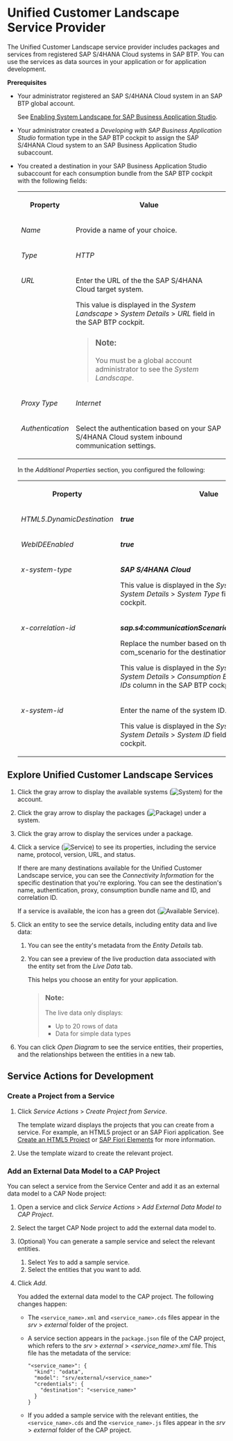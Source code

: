<!-- loio830adebf4ab3470c9c3278188ceef8a1 -->

# Unified Customer Landscape Service Provider

The Unified Customer Landscape service provider includes packages and services from registered SAP S/4HANA Cloud systems in SAP BTP. You can use the services as data sources in your application or for application development.

**Prerequisites**

-   Your administrator registered an SAP S/4HANA Cloud system in an SAP BTP global account.

    See [Enabling System Landscape for SAP Business Application Studio](https://help.sap.com/docs/BTP/65de2977205c403bbc107264b8eccf4b/272ca23a7ebf4532922b226dc0310c45.html).

-   Your administrator created a *Developing with SAP Business Application Studio* formation type in the SAP BTP cockpit to assign the SAP S/4HANA Cloud system to an SAP Business Application Studio subaccount.
-   You created a destination in your SAP Business Application Studio subaccount for each consumption bundle from the SAP BTP cockpit with the following fields:


    <table>
    <tr>
    <th valign="top">

    Property


    
    </th>
    <th valign="top">

    Value


    
    </th>
    </tr>
    <tr>
    <td valign="top">

    *Name*


    
    </td>
    <td valign="top">

    Provide a name of your choice.


    
    </td>
    </tr>
    <tr>
    <td valign="top">

    *Type*


    
    </td>
    <td valign="top">

    *HTTP*


    
    </td>
    </tr>
    <tr>
    <td valign="top">

    *URL*


    
    </td>
    <td valign="top">

    Enter the URL of the the SAP S/4HANA Cloud target system.

    This value is displayed in the *System Landscape* \> *System Details* \> *URL* field in the SAP BTP cockpit.

    > ### Note:  
    > You must be a global account administrator to see the *System Landscape*.


    
    </td>
    </tr>
    <tr>
    <td valign="top">

    *Proxy Type*


    
    </td>
    <td valign="top">

    *Internet*


    
    </td>
    </tr>
    <tr>
    <td valign="top">

    *Authentication*


    
    </td>
    <td valign="top">

    Select the authentication based on your SAP S/4HANA Cloud system inbound communication settings.


    
    </td>
    </tr>
    </table>
    
    In the *Additional Properties* section, you configured the following:


    <table>
    <tr>
    <th valign="top">

    Property


    
    </th>
    <th valign="top">

    Value


    
    </th>
    </tr>
    <tr>
    <td valign="top">

    *HTML5.DynamicDestination*


    
    </td>
    <td valign="top">

    ***true***


    
    </td>
    </tr>
    <tr>
    <td valign="top">

    *WebIDEEnabled*


    
    </td>
    <td valign="top">

    ***true***


    
    </td>
    </tr>
    <tr>
    <td valign="top">

    *x-system-type*


    
    </td>
    <td valign="top">

    ***SAP S/4HANA Cloud***

    This value is displayed in the *System Landscape* \> *System Details* \> *System Type* field in the SAP BTP cockpit.


    
    </td>
    </tr>
    <tr>
    <td valign="top">

    *x-correlation-id*


    
    </td>
    <td valign="top">

    ***sap.s4:communicationScenario:SAP\_COM\_<XXXX\>***

    Replace the number based on the relevant com\_scenario for the destination.

    This value is displayed in the *System Landscape* \> *System Details* \> *Consumption Bundles* \> *Correlation IDs* column in the SAP BTP cockpit.


    
    </td>
    </tr>
    <tr>
    <td valign="top">

    *x-system-id*


    
    </td>
    <td valign="top">

    Enter the name of the system ID.

    This value is displayed in the *System Landscape* \> *System Details* \> *System ID* field in the SAP BTP cockpit.


    
    </td>
    </tr>
    </table>
    



<a name="loio830adebf4ab3470c9c3278188ceef8a1__section_fpr_sx3_qqb"/>

## Explore Unified Customer Landscape Services

1.  Click the gray arrow to display the available systems \(![System](images/SC_API_Hub_product_icon_a999bc7.png)\) for the account.
2.  Click the gray arrow to display the packages \(![Package](images/SC_system_icon_5178796.png)\) under a system.
3.  Click the gray arrow to display the services under a package.
4.  Click a service \(![Service](images/SC-_service_icon_fc5c112.png)\) to see its properties, including the service name, protocol, version, URL, and status.

    If there are many destinations available for the Unified Customer Landscape service, you can see the *Connectivity Information* for the specific destination that you're exploring. You can see the destination's name, authentication, proxy, consumption bundle name and ID, and correlation ID.

    If a service is available, the icon has a green dot \(![Available Service](images/green_dot-_system_available_ac1aa72.jpg)\).

5.  Click an entity to see the service details, including entity data and live data:
    1.  You can see the entity's metadata from the *Entity Details* tab.
    2.  You can see a preview of the live production data associated with the entity set from the *Live Data* tab.

        This helps you choose an entity for your application.

        > ### Note:  
        > The live data only displays:
        > 
        > -   Up to 20 rows of data
        > -   Data for simple data types


6.  You can click *Open Diagram* to see the service entities, their properties, and the relationships between the entities in a new tab.



<a name="loio830adebf4ab3470c9c3278188ceef8a1__section_dtd_wx3_qqb"/>

## Service Actions for Development



### Create a Project from a Service

1.  Click *Service Actions* \> *Create Project from Service*.

    The template wizard displays the projects that you can create from a service. For example, an HTML5 project or an SAP Fiori application. See [Create an HTML5 Project](https://help.sap.com/viewer/0e2ec06ee34742fd9054fabe09c12d35/Cloud/en-US/e46be902c7b54f9baaab1870ca553303.html) or [SAP Fiori Elements](https://help.sap.com/viewer/17d50220bcd848aa854c9c182d65b699/Latest/en-US/1488469a315c442fa116ab4449d4ad27.html) for more information.

2.  Use the template wizard to create the relevant project.



### Add an External Data Model to a CAP Project

You can select a service from the Service Center and add it as an external data model to a CAP Node project:

1.  Open a service and click *Service Actions* \> *Add External Data Model to CAP Project*.
2.  Select the target CAP Node project to add the external data model to.
3.  \(Optional\) You can generate a sample service and select the relevant entities.
    1.  Select *Yes* to add a sample service.
    2.  Select the entities that you want to add.

4.  Click *Add*.

    You added the external data model to the CAP project. The following changes happen:

    -   The `<service_name>.xml` and `<service_name>.cds` files appear in the *srv* \> *external* folder of the project.
    -   A service section appears in the `package.json` file of the CAP project, which refers to the *srv* \> *external* \> *<service\_name\>.xml* file. This file has the metadata of the service:

        ```
        "<service_name>": {
          "kind": "odata",
          "model": "srv/external/<service_name>"
          "credentials": {
            "destination": "<service_name>"
          }
        }
        ```

    -   If you added a sample service with the relevant entities, the `<service_name>.cds` and the `<service_name>.js` files appear in the *srv* \> *external* folder of the CAP project.


